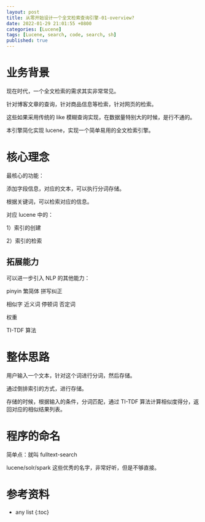 ```yaml
---
layout: post
title: 从零开始设计一个全文检索查询引擎-01-overview?
date: 2022-01-29 21:01:55 +0800 
categories: [Lucene]
tags: [Lucene, search, code, search, sh]
published: true
---
```


# 业务背景

现在时代，一个全文检索的需求其实非常常见。

针对博客文章的查询，针对商品信息等检索，针对网页的检索。

这些如果采用传统的 like 模糊查询实现，在数据量特别大的时候，是行不通的。

本引擎简化实现 lucene，实现一个简单易用的全文检索引擎。

# 核心理念

最核心的功能：

添加字段信息，对应的文本，可以执行分词存储。

根据关键词，可以检索对应的信息。

对应 lucene 中的：

1）索引的创建

2）索引的检索

## 拓展能力

可以进一步引入 NLP 的其他能力：

pinyin 繁简体 拼写纠正

相似字 近义词 停顿词 否定词

权重

TI-TDF 算法

# 整体思路

用户输入一个文本，针对这个词进行分词，然后存储。

通过倒排索引的方式，进行存储。

存储的时候，根据输入的条件，分词匹配，通过 TI-TDF 算法计算相似度得分，返回对应的相似结果列表。

# 程序的命名

简单点：就叫 fulltext-search

lucene/solr/spark 这些优秀的名字，非常好听，但是不够直接。


# 参考资料

* any list
{:toc}